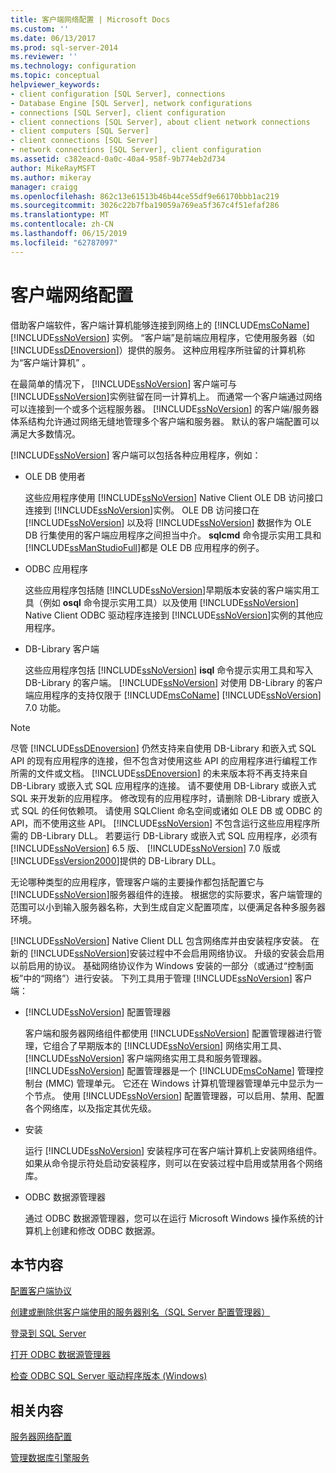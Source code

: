 ```yaml
---
title: 客户端网络配置 | Microsoft Docs
ms.custom: ''
ms.date: 06/13/2017
ms.prod: sql-server-2014
ms.reviewer: ''
ms.technology: configuration
ms.topic: conceptual
helpviewer_keywords:
- client configuration [SQL Server], connections
- Database Engine [SQL Server], network configurations
- connections [SQL Server], client configuration
- client connections [SQL Server], about client network connections
- client computers [SQL Server]
- client connections [SQL Server]
- network connections [SQL Server], client configuration
ms.assetid: c382eacd-0a0c-40a4-958f-9b774eb2d734
author: MikeRayMSFT
ms.author: mikeray
manager: craigg
ms.openlocfilehash: 862c13e61513b46b44ce55df9e66170bbb1ac219
ms.sourcegitcommit: 3026c22b7fba19059a769ea5f367c4f51efaf286
ms.translationtype: MT
ms.contentlocale: zh-CN
ms.lasthandoff: 06/15/2019
ms.locfileid: "62787097"
---
```

# <a name="client-network-configuration"></a>客户端网络配置
  借助客户端软件，客户端计算机能够连接到网络上的 [!INCLUDE[msCoName](../../includes/msconame-md.md)] [!INCLUDE[ssNoVersion](../../includes/ssnoversion-md.md)] 实例。 “客户端”是前端应用程序，它使用服务器（如 [!INCLUDE[ssDEnoversion](../../includes/ssdenoversion-md.md)]）提供的服务。 这种应用程序所驻留的计算机称为“客户端计算机” 。  
  
 在最简单的情况下， [!INCLUDE[ssNoVersion](../../includes/ssnoversion-md.md)] 客户端可与 [!INCLUDE[ssNoVersion](../../includes/ssnoversion-md.md)]实例驻留在同一计算机上。 而通常一个客户端通过网络可以连接到一个或多个远程服务器。 [!INCLUDE[ssNoVersion](../../includes/ssnoversion-md.md)] 的客户端/服务器体系结构允许通过网络无缝地管理多个客户端和服务器。 默认的客户端配置可以满足大多数情况。  
  
 [!INCLUDE[ssNoVersion](../../includes/ssnoversion-md.md)] 客户端可以包括各种应用程序，例如：  
  
-   OLE DB 使用者  
  
     这些应用程序使用 [!INCLUDE[ssNoVersion](../../includes/ssnoversion-md.md)] Native Client OLE DB 访问接口连接到 [!INCLUDE[ssNoVersion](../../includes/ssnoversion-md.md)]实例。 OLE DB 访问接口在 [!INCLUDE[ssNoVersion](../../includes/ssnoversion-md.md)] 以及将 [!INCLUDE[ssNoVersion](../../includes/ssnoversion-md.md)] 数据作为 OLE DB 行集使用的客户端应用程序之间担当中介。 **sqlcmd** 命令提示实用工具和 [!INCLUDE[ssManStudioFull](../../includes/ssmanstudiofull-md.md)]都是 OLE DB 应用程序的例子。  
  
-   ODBC 应用程序  
  
     这些应用程序包括随 [!INCLUDE[ssNoVersion](../../includes/ssnoversion-md.md)]早期版本安装的客户端实用工具（例如 **osql** 命令提示实用工具）以及使用 [!INCLUDE[ssNoVersion](../../includes/ssnoversion-md.md)] Native Client ODBC 驱动程序连接到 [!INCLUDE[ssNoVersion](../../includes/ssnoversion-md.md)]实例的其他应用程序。  
  
-   DB-Library 客户端  
  
     这些应用程序包括 [!INCLUDE[ssNoVersion](../../includes/ssnoversion-md.md)] **isql** 命令提示实用工具和写入 DB-Library 的客户端。 [!INCLUDE[ssNoVersion](../../includes/ssnoversion-md.md)] 对使用 DB-Library 的客户端应用程序的支持仅限于 [!INCLUDE[msCoName](../../includes/msconame-md.md)] [!INCLUDE[ssNoVersion](../../includes/ssnoversion-md.md)] 7.0 功能。  
  
> [!NOTE]  
>  尽管 [!INCLUDE[ssDEnoversion](../../includes/ssdenoversion-md.md)] 仍然支持来自使用 DB-Library 和嵌入式 SQL API 的现有应用程序的连接，但不包含对使用这些 API 的应用程序进行编程工作所需的文件或文档。 [!INCLUDE[ssDEnoversion](../../includes/ssdenoversion-md.md)] 的未来版本将不再支持来自 DB-Library 或嵌入式 SQL 应用程序的连接。 请不要使用 DB-Library 或嵌入式 SQL 来开发新的应用程序。 修改现有的应用程序时，请删除 DB-Library 或嵌入式 SQL 的任何依赖项。 请使用 SQLClient 命名空间或诸如 OLE DB 或 ODBC 的 API，而不使用这些 API。 [!INCLUDE[ssNoVersion](../../includes/ssnoversion-md.md)] 不包含运行这些应用程序所需的 DB-Library DLL。 若要运行 DB-Library 或嵌入式 SQL 应用程序，必须有 [!INCLUDE[ssNoVersion](../../includes/ssnoversion-md.md)] 6.5 版、 [!INCLUDE[ssNoVersion](../../includes/ssnoversion-md.md)] 7.0 版或 [!INCLUDE[ssVersion2000](../../includes/ssversion2000-md.md)]提供的 DB-Library DLL。  
  
 无论哪种类型的应用程序，管理客户端的主要操作都包括配置它与 [!INCLUDE[ssNoVersion](../../includes/ssnoversion-md.md)]服务器组件的连接。 根据您的实际要求，客户端管理的范围可以小到输入服务器名称，大到生成自定义配置项库，以便满足各种多服务器环境。  
  
 [!INCLUDE[ssNoVersion](../../includes/ssnoversion-md.md)] Native Client DLL 包含网络库并由安装程序安装。 在新的 [!INCLUDE[ssNoVersion](../../includes/ssnoversion-md.md)]安装过程中不会启用网络协议。 升级的安装会启用以前启用的协议。 基础网络协议作为 Windows 安装的一部分（或通过“控制面板”中的“网络”）进行安装。 下列工具用于管理 [!INCLUDE[ssNoVersion](../../includes/ssnoversion-md.md)] 客户端：  
  
-   [!INCLUDE[ssNoVersion](../../includes/ssnoversion-md.md)] 配置管理器  
  
     客户端和服务器网络组件都使用 [!INCLUDE[ssNoVersion](../../includes/ssnoversion-md.md)] 配置管理器进行管理，它组合了早期版本的 [!INCLUDE[ssNoVersion](../../includes/ssnoversion-md.md)] 网络实用工具、 [!INCLUDE[ssNoVersion](../../includes/ssnoversion-md.md)] 客户端网络实用工具和服务管理器。 [!INCLUDE[ssNoVersion](../../includes/ssnoversion-md.md)] 配置管理器是一个 [!INCLUDE[msCoName](../../includes/msconame-md.md)] 管理控制台 (MMC) 管理单元。 它还在 Windows 计算机管理器管理单元中显示为一个节点。 使用 [!INCLUDE[ssNoVersion](../../includes/ssnoversion-md.md)] 配置管理器，可以启用、禁用、配置各个网络库，以及指定其优先级。  
  
-   安装  
  
     运行 [!INCLUDE[ssNoVersion](../../includes/ssnoversion-md.md)] 安装程序可在客户端计算机上安装网络组件。 如果从命令提示符处启动安装程序，则可以在安装过程中启用或禁用各个网络库。  
  
-   ODBC 数据源管理器  
  
     通过 ODBC 数据源管理器，您可以在运行 Microsoft Windows 操作系统的计算机上创建和修改 ODBC 数据源。  
  
## <a name="in-this-section"></a>本节内容  
 [配置客户端协议](configure-client-protocols.md)  
  
 [创建或删除供客户端使用的服务器别名（SQL Server 配置管理器）](create-or-delete-a-server-alias-for-use-by-a-client.md)  
  
 [登录到 SQL Server](logging-in-to-sql-server.md)  
  
 [打开 ODBC 数据源管理器](open-the-odbc-data-source-administrator.md)  
  
 [检查 ODBC SQL Server 驱动程序版本 (Windows)](check-the-odbc-sql-server-driver-version-windows.md)  
  
## <a name="related-content"></a>相关内容  
 [服务器网络配置](server-network-configuration.md)  
  
 [管理数据库引擎服务](manage-the-database-engine-services.md)  
  
  
